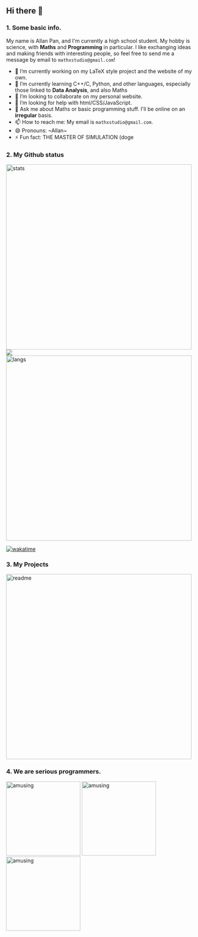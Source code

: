 ## Hi there 👋

### 1. Some basic info.

My name is Allan Pan, and I'm currently a high school student. My hobby is science, with **Maths** and **Programming** in particular. I like exchanging ideas and making friends with interesting people, so feel free to send me a message by email to `mathxstudio@gmail.com`!

- 🔭 I’m currently working on my LaTeX style project and the website of my own.
- 🌱 I’m currently learning C++/C, Python, and other languages, especially those linked to **Data Analysis**, and also Maths
- 👯 I’m looking to collaborate on my personal website.
- 🤔 I’m looking for help with html/CSS/JavaScript.
- 💬 Ask me about Maths or basic programming stuff. I'll be online on an **irregular** basis.
- 📫 How to reach me: My email is `mathxstudio@gmail.com`.
- 😄 Pronouns: ~Allan~
- ⚡ Fun fact: THE MASTER OF SIMULATION (doge

### 2. My Github status

<img src="https://github-readme-stats.vercel.app/api?username=mathxstudio&show_icons=true&theme=radical" alt="stats" width="500"/>

<img src="https://streak-stats.demolab.com/?user=MathxStudio&theme=dark">

<img src="https://github-readme-stats.vercel.app/api/top-langs/?username=mathxstudio&layout=compact&theme=radical" alt="langs" width="500"/>

[![wakatime](https://wakatime.com/badge/user/d506f30d-1cb8-4dfe-9bef-0a1db035474e.svg)](https://wakatime.com/@d506f30d-1cb8-4dfe-9bef-0a1db035474e)

### 3. My Projects

<img src="https://github-readme-stats.vercel.app/api/pin/?username=mathxstudio&repo=LaTeX-Templates&theme=radical" alt="readme" width="500"/>

### 4. We are serious programmers.
<img src="https://user-images.githubusercontent.com/68184967/159121666-60aac23f-83c1-45c5-b9af-6adeb89b7d4e.jpg" alt="amusing" height="200"/>
<img src="https://user-images.githubusercontent.com/68184967/161976106-9f60f40e-56f3-495f-8f8b-f9e42e0e4131.gif" alt="amusing" height="200"/>
<img src="https://user-images.githubusercontent.com/68184967/159121877-7fbfcf93-59ba-4a58-8492-7b4203202a82.gif" alt="amusing" height="200"/>
